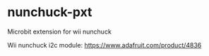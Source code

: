 # nunchuck-pxt
Microbit extension for wii nunchuck

Wii nunchuck i2c module: https://www.adafruit.com/product/4836
